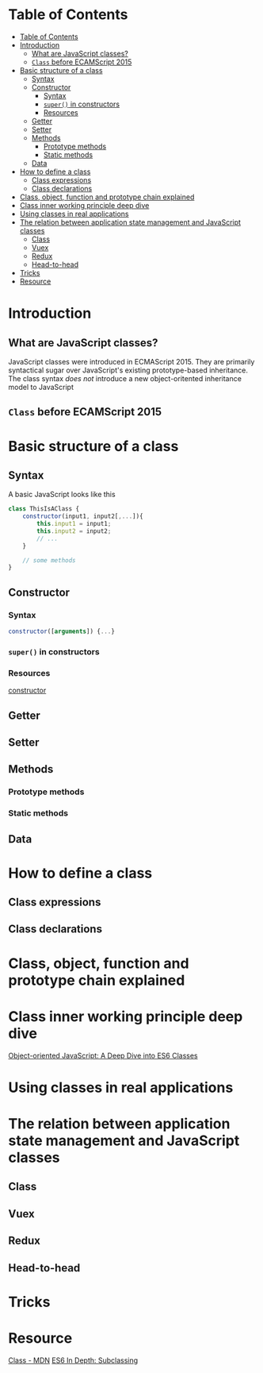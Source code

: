 # Table of Contents
- [Table of Contents](#table-of-contents)
- [Introduction](#introduction)
  - [What are JavaScript classes?](#what-are-javascript-classes)
  - [```Class``` before ECAMScript 2015](#class-before-ecamscript-2015)
- [Basic structure of a class](#basic-structure-of-a-class)
  - [Syntax](#syntax)
  - [Constructor](#constructor)
    - [Syntax](#syntax-1)
    - [```super()``` in constructors](#super-in-constructors)
    - [Resources](#resources)
  - [Getter](#getter)
  - [Setter](#setter)
  - [Methods](#methods)
    - [Prototype methods](#prototype-methods)
    - [Static methods](#static-methods)
  - [Data](#data)
- [How to define a class](#how-to-define-a-class)
  - [Class expressions](#class-expressions)
  - [Class declarations](#class-declarations)
- [Class, object, function and prototype chain explained](#class-object-function-and-prototype-chain-explained)
- [Class inner working principle deep dive](#class-inner-working-principle-deep-dive)
- [Using classes in real applications](#using-classes-in-real-applications)
- [The relation between application state management and JavaScript classes](#the-relation-between-application-state-management-and-javascript-classes)
  - [Class](#class)
  - [Vuex](#vuex)
  - [Redux](#redux)
  - [Head-to-head](#head-to-head)
- [Tricks](#tricks)
- [Resource](#resource)
# Introduction
## What are JavaScript classes?
JavaScript classes were introduced in ECMAScript 2015. They are primarily syntactical sugar over JavaScript's existing prototype-based inheritance. The class syntax *does not* introduce a new object-oritented inheritance model to JavaScript
## ```Class``` before ECAMScript 2015

# Basic structure of a class
## Syntax
A basic JavaScript looks like this
```javascript
class ThisIsAClass {
    constructor(input1, input2[,...]){
        this.input1 = input1;
        this.input2 = input2;
        // ...
    }

    // some methods
}
```
## Constructor
### Syntax
```javascript
constructor([arguments]) {...}
```

### ```super()``` in constructors
### Resources
[constructor](https://developer.mozilla.org/en-US/docs/Web/JavaScript/Reference/Classes/constructor)
## Getter
## Setter
## Methods
### Prototype methods
### Static methods
## Data

# How to define a class
## Class expressions
## Class declarations

# Class, object, function and prototype chain explained

# Class inner working principle deep dive
[Object-oriented JavaScript: A Deep Dive into ES6 Classes](https://www.sitepoint.com/object-oriented-javascript-deep-dive-es6-classes/)

# Using classes in real applications

# The relation between application state management and JavaScript classes
## Class
## Vuex
## Redux
## Head-to-head

# Tricks

# Resource
[Class - MDN](https://developer.mozilla.org/en-US/docs/Web/JavaScript/Reference/Classes)
[ES6 In Depth: Subclassing](https://hacks.mozilla.org/2015/08/es6-in-depth-subclassing/)